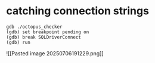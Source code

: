 # catching connection strings

```
gdb ./octopus_checker
(gdb) set breakpoint pending on
(gdb) break SQLDriverConnect
(gdb) run
```
![[Pasted image 20250706191229.png]]